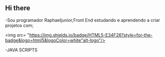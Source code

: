 ## Hi there 

-Sou programador Raphaeljunior,Front End estudando e aprendendo a criar projetos com;

<img src= "https://img.shields.io/badge/HTML5-E34F26?style=for-the-badge&logo=html5&logoColor=white"alt-logo"/>



-JAVA SCRIPTS 

